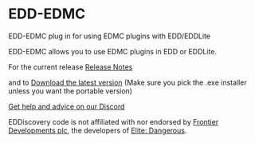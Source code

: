 # EDD-EDMC
EDD-EDMC plug in for using EDMC plugins with EDD/EDDLite

EDD-EDMC allows you to use EDMC plugins in EDD or EDDLite.

For the current release [Release Notes](https://github.com/EDDiscovery/EDD-EDMC/releases)

and to [Download the latest version](https://github.com/EDDiscovery/EDD-EDMC/releases/latest) (Make sure you pick the .exe installer unless you want the portable version)

[Get help and advice on our Discord](https://discord.gg/uBq3UHq)

EDDiscovery code is not affiliated with nor endorsed by [Frontier Developments plc](http://frontier.co.uk/), the developers of [Elite: Dangerous](https://www.elitedangerous.com/).
